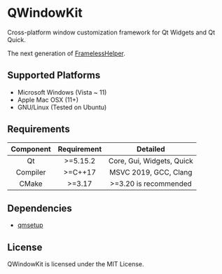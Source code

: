 # QWindowKit

Cross-platform window customization framework for Qt Widgets and Qt Quick.

The next generation of [FramelessHelper](https://github.com/wangwenx190/framelesshelper).

## Supported Platforms

+ Microsoft Windows (Vista ~ 11)
+ Apple Mac OSX (11+)
+ GNU/Linux (Tested on Ubuntu)

## Requirements

| Component | Requirement |               Detailed               |
|:---------:|:-----------:|:------------------------------------:|
|    Qt     |  \>=5.15.2  |      Core, Gui, Widgets, Quick       |
| Compiler  |  \>=C++17   |        MSVC 2019, GCC, Clang         |
|   CMake   |   \>=3.17   |        >=3.20 is recommended         |

## Dependencies

+ [qmsetup](https://github.com/stdware/qmsetup)


## License

QWindowKit is licensed under the MIT License.